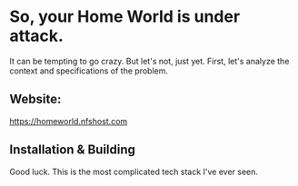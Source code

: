 # So, your Home World is under attack.

It can be tempting to go crazy. But let's not, just yet. First, let's analyze the context and specifications of the problem.

## Website:

https://homeworld.nfshost.com

## Installation & Building

Good luck. This is the most complicated tech stack I've ever seen.
